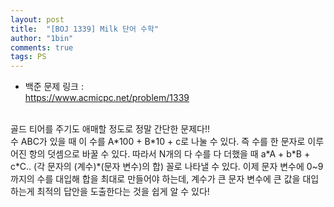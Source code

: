 ```yaml
---
layout: post
title:  "[BOJ 1339] Milk 단어 수학"
author: "1bin"
comments: true
tags: PS
---
```


 * 백준 문제 링크 :   
  https://www.acmicpc.net/problem/1339   

<br>  
골드 티어를 주기도 애매할 정도로 정말 간단한 문제다!!  
<br>  
수 ABC가 있을 때 이 수를 A*100 + B*10 + c로 나눌 수 있다. 즉 수를 한 문자로 이루어진 항의 덧셈으로 바꿀 수 있다.  
따라서 N개의 다 수를 다 더했을 때 a*A + b*B + c*C.. (각 문자의 (계수)*(문자 변수)의 합) 꼴로 나타낼 수 있다.  
이제 문자 변수에 0~9까지의 수를 대입해 합을 최대로 만들어야 하는데, 계수가 큰 문자 변수에 큰 값을 대입하는게 최적의 답안을 도출한다는 것을 쉽게 알 수 있다!
<br>   
<script src="https://gist.github.com/1bin01/68630729201a4f02825d39cdaa06659c.js"></script>
